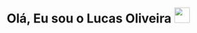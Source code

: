 <h1 align="center"><b>Olá, Eu sou o Lucas Oliveira </b><img src="https://media.giphy.com/media/hvRJCLFzcasrR4ia7z/giphy.gif" width="35"></h1>


<br>
